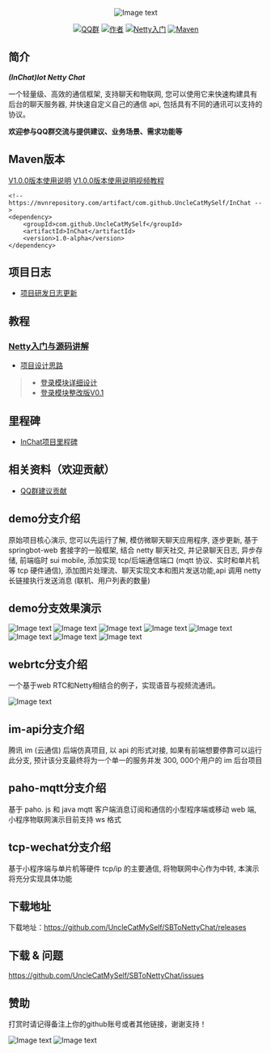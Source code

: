 
<div align=center>

![Image text](https://raw.githubusercontent.com/UncleCatMySelf/img-myself/master/img/inchat/logo.png)

[![QQ群](https://img.shields.io/badge/QQ%E7%BE%A4-628793702-yellow.svg)](https://jq.qq.com/?_wv=1027&k=57X4L74)
[![作者](https://img.shields.io/badge/%E4%BD%9C%E8%80%85-MySelf-blue.svg)](https://github.com/UncleCatMySelf)
[![Netty入门](https://img.shields.io/badge/%E5%AD%A6%E4%B9%A0-Netty%E5%85%A5%E9%97%A8-ff69b4.svg)](doc/study/mulu.md)
[![Maven](https://img.shields.io/badge/Maven-1.0--alpha-orange.svg)](https://mvnrepository.com/artifact/com.github.UncleCatMySelf/InChat/1.0-alpha)


</div>

## 简介

***(InChat)Iot Netty Chat***

一个轻量级、高效的通信框架, 支持聊天和物联网, 您可以使用它来快速构建具有后台的聊天服务器, 并快速自定义自己的通信 api, 包括具有不同的通讯可以支持的协议。

**欢迎参与QQ群交流与提供建议、业务场景、需求功能等**

## Maven版本

[V1.0.0版本使用说明](doc/version/v1.0.0.md)
[V1.0.0版本使用说明视频教程](https://v.qq.com/x/page/i0813oy0lov.html)

```
<!-- https://mvnrepository.com/artifact/com.github.UncleCatMySelf/InChat -->
<dependency>
    <groupId>com.github.UncleCatMySelf</groupId>
    <artifactId>InChat</artifactId>
    <version>1.0-alpha</version>
</dependency>
```

## 项目日志

* [项目研发日志更新](doc/Project-Log-cn.md)

## 教程

### [Netty入门与源码讲解](doc/study/mulu.md)
* [项目设计思路](doc/design_cn.md)

> * [登录模块详细设计](doc/detail/Login-cn.md)
> * [登录模块整改版V0.1](doc/detail/login_rect.md)

## 里程碑

* [InChat项目里程碑](doc/goal/goal.md)

## 相关资料（欢迎贡献）

* [QQ群建议贡献](doc/advice/advice.md)

## demo分支介绍

原始项目核心演示, 您可以先运行了解, 模仿微聊天聊天应用程序, 逐步更新, 基于 springbot-web 套接字的一般框架, 结合 netty 聊天社交, 并记录聊天日志, 异步存储, 前端临时 sui mobile, 添加实现 tcp/后端通信端口 (mqtt 协议、实时和单片机等 tcp 硬件通信), 添加图片处理流、聊天实现文本和图片发送功能,api 调用 netty 长链接执行发送消息 (联机、用户列表的数量)

## demo分支效果演示

![Image text](https://raw.githubusercontent.com/UncleCatMySelf/img-myself/master/img/nettychat/001%20(5).png)
![Image text](https://raw.githubusercontent.com/UncleCatMySelf/img-myself/master/img/nettychat/001%20(3).png)
![Image text](https://raw.githubusercontent.com/UncleCatMySelf/img-myself/master/img/nettychat/001%20(4).png)
![Image text](https://raw.githubusercontent.com/UncleCatMySelf/img-myself/master/img/nettychat/001%20(2).png)
![Image text](https://raw.githubusercontent.com/UncleCatMySelf/img-myself/master/img/nettychat/001%20(1).png)
![Image text](https://raw.githubusercontent.com/UncleCatMySelf/img-myself/master/img/nettychat/9.png)
![Image text](https://raw.githubusercontent.com/UncleCatMySelf/img-myself/master/img/nettychat/10.png)
![Image text](https://raw.githubusercontent.com/UncleCatMySelf/img-myself/master/img/nettychat/11.png)

## webrtc分支介绍

一个基于web RTC和Netty相结合的例子，实现语音与视频流通讯。

![Image text](https://raw.githubusercontent.com/UncleCatMySelf/img-myself/master/img/webrtc/TIM%E5%9B%BE%E7%89%8720181121150540.png)

## im-api分支介绍

腾讯 im (云通信) 后端仿真项目, 以 api 的形式对接, 如果有前端想要停靠可以运行此分支, 预计该分支最终将为一个单一的服务并发 300, 000个用户的 im 后台项目

## paho-mqtt分支介绍

基于 paho. js 和 java mqtt 客户端消息订阅和通信的小型程序端或移动 web 端, 小程序物联网演示目前支持 ws 格式

## tcp-wechat分支介绍

基于小程序端与单片机等硬件 tcp/ip 的主要通信, 将物联网中心作为中转, 本演示将充分实现具体功能

## 下载地址

下载地址：https://github.com/UncleCatMySelf/SBToNettyChat/releases

## 下载 & 问题

https://github.com/UncleCatMySelf/SBToNettyChat/issues

## 赞助

打赏时请记得备注上你的github账号或者其他链接，谢谢支持！

![Image text](https://raw.githubusercontent.com/UncleCatMySelf/img-myself/master/img/%E4%BB%98%E6%AC%BE.png)
![Image text](https://raw.githubusercontent.com/UncleCatMySelf/img-myself/master/img/%E6%94%AF%E4%BB%98%E5%AE%9D.png)

